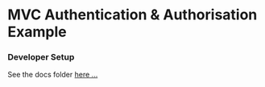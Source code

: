 # MVC Authentication & Authorisation Example

### Developer Setup
See the docs folder [here ...](./docs/README.md)